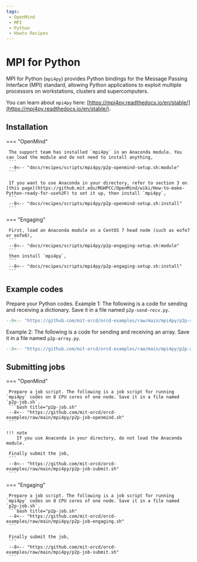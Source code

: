 ```yaml
---
tags:
 - OpenMind
 - MPI
 - Python
 - Howto Recipes
---
```


# MPI for Python

MPI for Python (`mpi4py`) provides Python bindings for the Message Passing Interface (MPI) standard, allowing Python applications to exploit multiple processors on workstations, clusters and supercomputers.

You can learn about `mpi4py` here: [https://mpi4py.readthedocs.io/en/stable/](https://mpi4py.readthedocs.io/en/stable/).



## Installation 

=== "OpenMind"

     The support team has installed `mpi4py` in an Anaconda module. You can load the module and do not need to install anything,
     ```
     --8<-- "docs/recipes/scripts/mpi4py/p2p-openmind-setup.sh:module"
     ```

     If you want to use Anaconda in your directory, refer to section 3 on [this page](https://github.mit.edu/MGHPCC/OpenMind/wiki/How-to-make-Python-ready-for-use%3F) to set it up, then install `mpi4py`, 
     ```
     --8<-- "docs/recipes/scripts/mpi4py/p2p-openmind-setup.sh:install"
     ```

=== "Engaging"

     First, load an Anaconda module on a CentOS 7 head node (such as eofe7 or eofe8),
     ```
     --8<-- "docs/recipes/scripts/mpi4py/p2p-engaging-setup.sh:module"
     ```
     then install `mpi4py`, 
     ```
     --8<-- "docs/recipes/scripts/mpi4py/p2p-engaging-setup.sh:install"
     ```

## Example codes

Prepare your Python codes. Example 1: The following is a code for sending and receiving a dictionary. Save it in a file named `p2p-send-recv.py`.
```python title="p2p-send-recv.py"
--8<-- "https://github.com/mit-orcd/orcd-examples/raw/main/mpi4py/p2p-send-recv.py"
``` 

Example 2: The following is a code for sending and receiving an array. Save it in a file named `p2p-array.py`.
```python title="p2p-array.py"
--8<-- "https://github.com/mit-orcd/orcd-examples/raw/main/mpi4py/p2p-array.py"
```

## Submitting jobs

=== "OpenMind"

     Prepare a job script. The following is a job script for running `mpi4py` codes on 8 CPU cores of one node. Save it in a file named `p2p-job.sh`.
     ```bash title="p2p-job.sh"
     --8<-- "https://github.com/mit-orcd/orcd-examples/raw/main/mpi4py/p2p-job-openmind.sh"
     ```

    !!! note
        If you use Anaconda in your directory, do not load the Anaconda module. 

     Finally submit the job,
     ```
     --8<-- "https://github.com/mit-orcd/orcd-examples/raw/main/mpi4py/p2p-job-submit.sh"
     ```

=== "Engaging"

     Prepare a job script. The following is a job script for running `mpi4py` codes on 8 CPU cores of one node. Save it in a file named `p2p-job.sh`.
     ```bash title="p2p-job.sh"
     --8<-- "https://github.com/mit-orcd/orcd-examples/raw/main/mpi4py/p2p-job-engaging.sh"
     ```

     Finally submit the job,
     ```
     --8<-- "https://github.com/mit-orcd/orcd-examples/raw/main/mpi4py/p2p-job-submit.sh"
     ```


